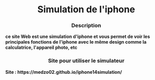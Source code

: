 <p align="center">
    <h1 align="center">Simulation de l'iphone</h1>
</p>
<p align="center">
       <h3 align="center">Description</h3>
    <b>
        ce site Web est une simulation d'iphone et vous permet de voir les principales fonctions de l'iphone avec le même design comme la calculatrice, l'appareil photo, etc
  </b>  
</p>
<p align="center">
       <h3 align="center">Site pour utiliser le simulateur</h3>
    <b>
      Site : https://medzo02.github.io/iphone14simulation/
  </b>  
</p>
